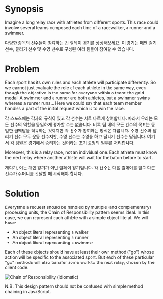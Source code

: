 # Synopsis

Imagine a long relay race with athletes from different sports. This race could involve several teams composed each time of a racewalker, a runner and a swimmer.

다양한 종목의 선수들이 참여하는 긴 릴레이 경기를 상상해보세요. 이 경기는 매번 걷기 선수, 달리기 선수 및 수영 선수로 구성된 여러 팀들이 참여할 수 있습니다.

# Problem

Each sport has its own rules and each athlete will participate differently. So we cannot just evaluate the role of each athlete in the same way, even though the objective is the same for everyone within a team: the gold medal. A swimmer and a runner are both athletes, but a swimmer swims whereas a runner runs... Here we could say that each team member handles a part of the initial request which is to win the race.

각 스포츠에는 각자의 규칙이 있고 각 선수는 서로 다르게 참여합니다. 따라서 우리는 모든 선수의 역할을 동일하게 평가할 수는 없습니다. 비록 팀 내의 모든 선수의 목표는 동일한 금메달을 획득하는 것이지만 각 선수가 참여하는 방식은 다릅니다. 수영 선수와 달리기 선수 모두 운동 선수지만, 수영 선수는 수영을 하고 달리기 선수는 달립니다. 여기서 각 팀원은 경기에서 승리하는 것이라는 초기 요청의 일부를 처리합니다.

Moreover, this is a relay race, not an individual one. Each athlete must know the next relay where another athlete will wait for the baton before to start.

게다가, 이는 개인 경기가 아닌 릴레이 경기입니다. 각 선수는 다음 릴레이를 알고 다른 선수가 주머니를 전달할 때 시작해야 합니다.

# Solution

Everytime a request should be handled by multiple (and complementary) processing units, the Chain of Responsibility pattern seems ideal. In this case, we can represent each athlete with a simple object literal. We will have:

  * An object literal representing a walker
  * An object literal representing a runner
  * An object literal representing a swimmer

Each of these objects should have at least their own method ("go") whose action will be specific to the associated sport. But each of these particular "go" methods will also transfer some work to the next relay, chosen by the client code.

![Chain of Responsibility (idiomatic)](ChainOfResponsibility.png)

N.B. This design pattern should not be confused with simple method chaining in JavaScript.
